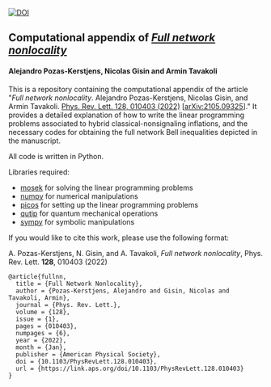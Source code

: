 [![DOI](https://www.zenodo.org/badge/367431180.svg)](https://www.zenodo.org/badge/latestdoi/367431180)

## Computational appendix of *[Full network nonlocality](https://journals.aps.org/prl/abstract/10.1103/PhysRevLett.128.010403)*
#### Alejandro Pozas-Kerstjens, Nicolas Gisin and Armin Tavakoli

This is a repository containing the computational appendix of the article "*Full network nonlocality*. Alejandro Pozas-Kerstjens, Nicolas Gisin, and Armin Tavakoli. [Phys. Rev. Lett. 128, 010403 (2022)](https://journals.aps.org/prl/abstract/10.1103/PhysRevLett.128.010403) [[arXiv:2105.09325](https://www.arxiv.org/abs/2105.09325)]." It provides a detailed explanation of how to write the linear programming problems associated to hybrid classical-nonsignaling inflations, and the necessary codes for obtaining the full network Bell inequalities depicted in the manuscript.

All code is written in Python.

Libraries required:
- [mosek](https://www.mosek.com/) for solving the linear programming problems
- [numpy](https://numpy.org/) for numerical manipulations
- [picos](https://picos-api.gitlab.io/picos/) for setting up the linear programming problems
- [qutip](http://qutip.org/) for quantum mechanical operations
- [sympy](https://www.sympy.org/) for symbolic manipulations

If you would like to cite this work, please use the following format:

A. Pozas-Kerstjens, N. Gisin, and A. Tavakoli, _Full network nonlocality_, Phys. Rev. Lett. **128**, 010403 (2022)

```
@article{fullnn,
  title = {Full Network Nonlocality},
  author = {Pozas-Kerstjens, Alejandro and Gisin, Nicolas and Tavakoli, Armin},
  journal = {Phys. Rev. Lett.},
  volume = {128},
  issue = {1},
  pages = {010403},
  numpages = {6},
  year = {2022},
  month = {Jan},
  publisher = {American Physical Society},
  doi = {10.1103/PhysRevLett.128.010403},
  url = {https://link.aps.org/doi/10.1103/PhysRevLett.128.010403}
}
```

